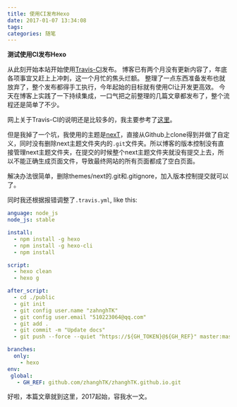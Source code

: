 ```yaml
---
title: 使用CI发布Hexo
date: 2017-01-07 13:34:08
tags:
categories: 随笔
---
```


**测试使用CI发布Hexo**

从此刻开始本站开始使用[Travis-CI](https://travis-ci.org)发布。
博客已有两个月没有更新内容了，年底各项事宜又赶上上冲刺，这一个月忙的焦头烂额。
整理了一点东西准备发布也就放弃了，整个发布都得手工执行，今年起始的目标就有使用CI让开发更高效。
今天在博客上实践了一下持续集成，一口气把之前整理的几篇文章都发布了，整个流程还是简单了不少。


网上关于Travis-CI的说明还是比较多的，我主要参考了[这里](http://blog.csdn.net/woblog/article/details/51319364)。

但是我掉了一个坑，我使用的主题是[nexT](http://theme-next.iissnan.com/)，直接从Github上clone得到并做了自定义，同时没有删除next主题文件夹内的`.git`文件夹。所以博客的版本控制没有直接管理next主题文件夹，在提交的时候整个next主题文件夹就没有提交上去，所以不能正确生成页面文件，导致最终网站的所有页面都成了空白页面。

解决办法很简单，删除themes/next的.git和.gitignore，加入版本控制提交就可以了。

同时我还根据报错调整了`.travis.yml`, like this:

```yaml
anguage: node_js
node_js: stable

install:
  - npm install -g hexo
  - npm install -g hexo-cli
  - npm install

script:
  - hexo clean
  - hexo g

after_script:
  - cd ./public
  - git init
  - git config user.name "zahnghTK"
  - git config user.email "510223064@qq.com"
  - git add .
  - git commit -m "Update docs"
  - git push --force --quiet "https://${GH_TOKEN}@${GH_REF}" master:master

branches:
  only:
    - hexo
env:
 global:
   - GH_REF: github.com/zhanghTK/zhanghTK.github.io.git
```

好啦，本篇文章就到这里，2017起始，容我水一文。
